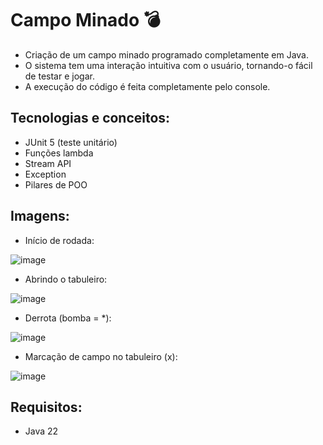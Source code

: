 # Campo Minado 💣
- Criação de um campo minado programado completamente em Java.
- O sistema tem uma interação intuitiva com o usuário, tornando-o fácil de testar e jogar.
- A execução do código é feita completamente pelo console.


## Tecnologias e conceitos:
- JUnit 5 (teste unitário)
- Funções lambda
- Stream API
- Exception
- Pilares de POO

## Imagens:
- Início de rodada:
  
![image](https://github.com/user-attachments/assets/9b2b1734-2425-4218-b1f0-13d1982efba9) 

- Abrindo o tabuleiro: 

![image](https://github.com/user-attachments/assets/9bbf7286-b41f-4f59-9e06-d043d25caf2f)

- Derrota (bomba = *):

![image](https://github.com/user-attachments/assets/3ace7f63-82d9-4449-914a-9f0b3d45a05f)

- Marcação de campo no tabuleiro (x):

![image](https://github.com/user-attachments/assets/9130ceba-6e4d-400c-9946-932861907cf7)


## Requisitos:
- Java 22
